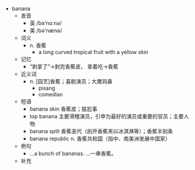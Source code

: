 - banana
  - 发音
    - 英 /bə'nɑːnə/
    - 美 /bə'nænə/
  - 词义
    - n. 香蕉
      - a long curved tropical fruit with a yellow skin
  - 记忆
    - “剥拿了”→剥完香蕉皮， 拿着吃→香蕉
  - 近义词
    - n. [园艺]香蕉；喜剧演员；大鹰钩鼻
      - pisang
      - comedian
  - 短语
    - banana skin 香蕉皮；尴尬事
    - top banana 主要滑稽演员，引申为最好的演员或重要的官员；主要人物
    - banana split 香蕉圣代（剖开香蕉夹以冰淇淋等）；香蕉半剖条
    - banana republic n. 香蕉共和国（指中、南美洲发展中国家）
  - 例句
    - ...a bunch of bananas. …一串香蕉。
  - 补充